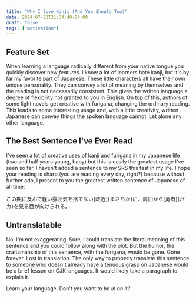 ```yaml
---
title: "Why I love Kanji (And You Should Too)"
date: 2024-07-23T21:34:40-04:00
draft: false
tags: ["motivation"]
---
```


## Feature Set

When learning a language radically different from your native tongue you quickly discover new *features*. I know a lot of learners hate kanji, but it's by far my favorite part of Japanese. These little characters all have their own unique personality. They can convey a lot of meaning by themselves and the reading is not necessarily consistent. This gives the written language a degree of flexibility not granted to you in English. On top of this, authors of some light novels get creative with furigana, changing the ordinary reading. This leads to some interesting usage and, with a little creativity, written Japanese can convey things the spoken language cannot. Let alone any other language.

## The Best Sentence I've Ever Read

I've seen a lot of creative uses of kanji and furigana in my Japanese life (two and half years young, baby) but this is easily the greatest usage I've seen so far. I haven't added a sentence to my SRS this fast in my life. I hope your reading is sharp (you are reading every day, right?) because without further ado, I present to you the greatest written sentence of Japanese of all time:

この期に及んで軽い雰囲気を捨てない[政近]{まさちか}に、周囲から[勇者]{バカ}を見る目が向けられる。

## Untranslatable

No. I'm not exaggerating. Sure, I could translate the literal meaning of this sentence and you could follow along with the plot. But the humor, the craftsmanship of this sentence, with the furigana, would be gone. Gone forever. Lost in translation. The only way to properly translate this sentence to someone who doesn't already have a tenuous grasp on Japanese would be a brief lesson on CJK languages. It would likely take a paragraph to explain it.

Learn your language. Don't you want to be *in on it?*
